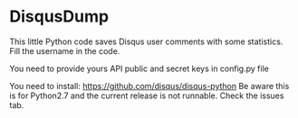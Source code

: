 # DisqusDump

This little Python code saves Disqus user comments with some statistics. Fill the username in the code.

You need to provide yours API public and secret keys in config.py file

You need to install:
https://github.com/disqus/disqus-python
Be aware this is for Python2.7 and the current release is not runnable. Check the issues tab.